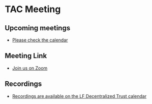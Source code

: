 [//]: # (SPDX-License-Identifier: CC-BY-4.0)

# TAC Meeting

## Upcoming meetings
- [Please check the calendar](https://zoom-lfx.platform.linuxfoundation.org/meetings/lf-decentralized-trust)

## Meeting Link
- [Join us on Zoom](https://zoom-lfx.platform.linuxfoundation.org/meeting/95530440160?password=6e6b9a15-a635-497e-a6ce-078e6b1d2b49)

## Recordings
- [Recordings are available on the LF Decentralized Trust calendar](https://zoom-lfx.platform.linuxfoundation.org/meetings/lf-decentralized-trust)

